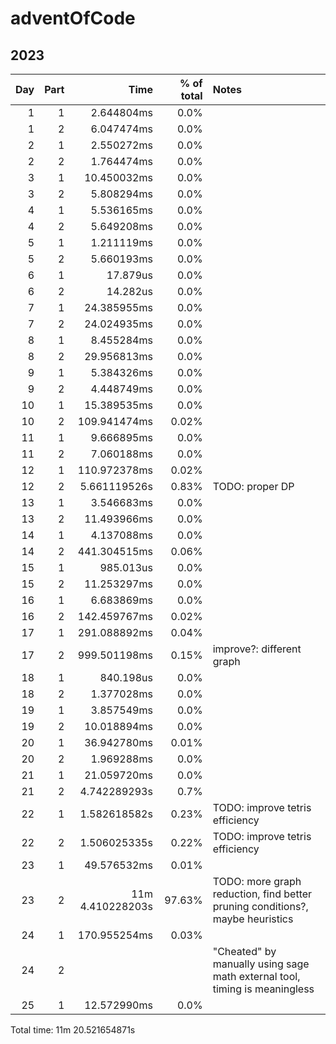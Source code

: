 # adventOfCode
## 2023
|Day|Part|Time|% of total|Notes|
|--:|--:|--:|--:|:--|
| 1 | 1 | 2.644804ms | 0.0% |
| 1 | 2 | 6.047474ms | 0.0% |
| 2 | 1 | 2.550272ms | 0.0% |
| 2 | 2 | 1.764474ms | 0.0% |
| 3 | 1 | 10.450032ms | 0.0% |
| 3 | 2 | 5.808294ms | 0.0% |
| 4 | 1 | 5.536165ms | 0.0% |
| 4 | 2 | 5.649208ms | 0.0% |
| 5 | 1 | 1.211119ms | 0.0% |
| 5 | 2 | 5.660193ms | 0.0% |
| 6 | 1 | 17.879us | 0.0% |
| 6 | 2 | 14.282us | 0.0% |
| 7 | 1 | 24.385955ms | 0.0% |
| 7 | 2 | 24.024935ms | 0.0% |
| 8 | 1 | 8.455284ms | 0.0% |
| 8 | 2 | 29.956813ms | 0.0% |
| 9 | 1 | 5.384326ms | 0.0% |
| 9 | 2 | 4.448749ms | 0.0% |
| 10 | 1 | 15.389535ms | 0.0% |
| 10 | 2 | 109.941474ms | 0.02% |
| 11 | 1 | 9.666895ms | 0.0% |
| 11 | 2 | 7.060188ms | 0.0% |
| 12 | 1 | 110.972378ms | 0.02% |
| 12 | 2 | 5.661119526s | 0.83% | TODO: proper DP
| 13 | 1 | 3.546683ms | 0.0% |
| 13 | 2 | 11.493966ms | 0.0% |
| 14 | 1 | 4.137088ms | 0.0% |
| 14 | 2 | 441.304515ms | 0.06% |
| 15 | 1 | 985.013us | 0.0% |
| 15 | 2 | 11.253297ms | 0.0% |
| 16 | 1 | 6.683869ms | 0.0% |
| 16 | 2 | 142.459767ms | 0.02% |
| 17 | 1 | 291.088892ms | 0.04% |
| 17 | 2 | 999.501198ms | 0.15% | improve?: different graph
| 18 | 1 | 840.198us | 0.0% |
| 18 | 2 | 1.377028ms | 0.0% |
| 19 | 1 | 3.857549ms | 0.0% |
| 19 | 2 | 10.018894ms | 0.0% |
| 20 | 1 | 36.942780ms | 0.01% |
| 20 | 2 | 1.969288ms | 0.0% |
| 21 | 1 | 21.059720ms | 0.0% |
| 21 | 2 | 4.742289293s | 0.7% |
| 22 | 1 | 1.582618582s | 0.23% | TODO: improve tetris efficiency
| 22 | 2 | 1.506025335s | 0.22% | TODO: improve tetris efficiency
| 23 | 1 | 49.576532ms | 0.01% |
| 23 | 2 | 11m 4.410228203s | 97.63% | TODO: more graph reduction, find better pruning conditions?, maybe heuristics
| 24 | 1 | 170.955254ms | 0.03% |
| 24 | 2 |  |  | "Cheated" by manually using sage math external tool, timing is meaningless
| 25 | 1 | 12.572990ms | 0.0% |

Total time: 11m 20.521654871s
